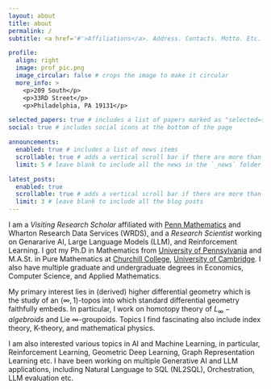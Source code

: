 ```yaml
---
layout: about
title: about
permalink: /
subtitle: <a href='#'>Affiliations</a>. Address. Contacts. Motto. Etc.

profile:
  align: right
  image: prof_pic.png
  image_circular: false # crops the image to make it circular
  more_info: >
    <p>209 South</p>
    <p>33RD Street</p>
    <p>Philadelphia, PA 19131</p>

selected_papers: true # includes a list of papers marked as "selected={true}"
social: true # includes social icons at the bottom of the page

announcements:
  enabled: true # includes a list of news items
  scrollable: true # adds a vertical scroll bar if there are more than 3 news items
  limit: 5 # leave blank to include all the news in the `_news` folder

latest_posts:
  enabled: true
  scrollable: true # adds a vertical scroll bar if there are more than 3 new posts items
  limit: 3 # leave blank to include all the blog posts
---
```


<!-- Write your biography here. Tell the world about yourself. Link to your favorite [subreddit](http://reddit.com). You can put a picture in, too. The code is already in, just name your picture `prof_pic.jpg` and put it in the `img/` folder.

Put your address / P.O. box / other info right below your picture. You can also disable any of these elements by editing `profile` property of the YAML header of your `_pages/about.md`. Edit `_bibliography/papers.bib` and Jekyll will render your [publications page](/al-folio/publications/) automatically.

Link to your social media connections, too. This theme is set up to use [Font Awesome icons](https://fontawesome.com/) and [Academicons](https://jpswalsh.github.io/academicons/), like the ones below. Add your Facebook, Twitter, LinkedIn, Google Scholar, or just disable all of them. -->
 I am a *Visiting Research Scholar* affiliated with [Penn Mathematics](https://www.math.upenn.edu) and Wharton Research Data Services (WRDS), and a *Research Scientist* working on Genararive AI, Large Language Models (LLM), and Reinforcement Learning. I got my Ph.D in Mathematics from [University of Pennsylvania](https://www.upenn.edu) and M.A.St. in Pure Mathematics at [Churchill College](https://www.chu.cam.ac.uk/), [University of Cambridge](https://www.cam.ac.uk). I also have multiple  graduate and undergraduate degrees in Economics, Computer Science, and Applied Mathematics.

 My primary interest lies in (derived) higher differential geometry which is the study of an $(\infty,1)$-topos into which standard differential geometry faithfully embeds. In particular, I work on homotopy theory of $L_{\infty}-algebroids$ and Lie $\infty$-groupoids. Topics I find fascinating also include index theory, K-theory, and mathematical physics.

 I am also interested various topics in AI and Machine Learning, in particular, Reinforcement Learning, Geometric Deep Learning, Graph Representation Learning etc. I have been working on multiple Generative AI and LLM applications, including Natural Language to SQL (NL2SQL), Orchestration, LLM evaluation etc.